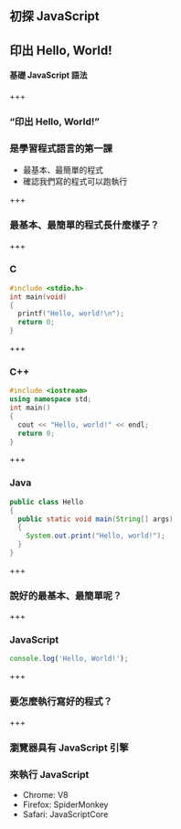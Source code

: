 ## 初探 JavaScript
## 印出 Hello, World!

#### 基礎 JavaScript 語法

+++

### “印出 Hello, World!”
### 是學習程式語言的第一課
- 最基本、最簡單的程式
- 確認我們寫的程式可以跑執行

+++

### 最基本、最簡單的程式長什麼樣子？

+++

### C

```c
#include <stdio.h>
int main(void)
{
  printf("Hello, world!\n");
  return 0;
}
```

+++

### C++

```cpp
#include <iostream>
using namespace std;
int main()
{
  cout << "Hello, world!" << endl;
  return 0;
}
```

+++

### Java

```java
public class Hello
{
  public static void main(String[] args)
  {
    System.out.print("Hello, world!");
  }
}
```

+++

### 說好的最基本、最簡單呢？

+++

### JavaScript

```js
console.log('Hello, World!');
```

+++

### 要怎麼執行寫好的程式？

+++

### 瀏覽器具有 JavaScript 引擎
### 來執行 JavaScript
- Chrome: V8
- Firefox: SpiderMonkey
- Safari: JavaScriptCore
